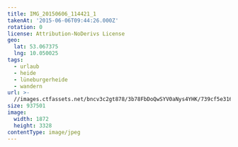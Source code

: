 ```yaml
---
title: IMG_20150606_114421_1
takenAt: '2015-06-06T09:44:26.000Z'
rotation: 0
license: Attribution-NoDerivs License
geo:
  lat: 53.067375
  lng: 10.050025
tags:
  - urlaub
  - heide
  - lüneburgerheide
  - wandern
url: >-
  //images.ctfassets.net/bncv3c2gt878/3b78FbDoQwSYV0aNys4YHK/739cf5e316d6af5c4f1039bbf51b96c7/img_20150606_114421_1_18374180620_o
size: 937501
image:
  width: 1872
  height: 3328
contentType: image/jpeg
---
```


                               